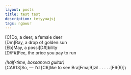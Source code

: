 ```yaml
---
layout: posts
title: test test
description: tetyyuajsj
tags: ngawur
---
```


[C]Do, a deer, a female deer\
[Dm]Ray, a drop of golden sun\
[Eb]May, a possi[D#]bility\
[D/F#]Fee, the price you pay to run

*(half-time, bossanova guitar)*\
[CΔ913]So, — I'd [C6]like to see Bra[Fmaj9]zil . . . . .[F6(9)]\
